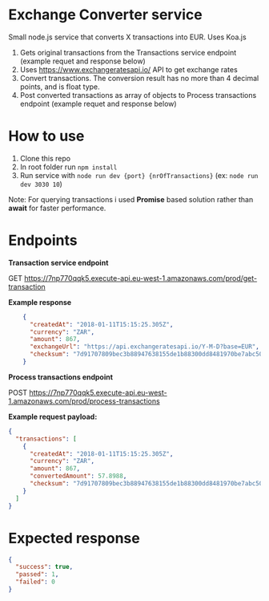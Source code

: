 # Exchange Converter service
Small node.js service that converts X transactions into EUR. Uses Koa.js
1. Gets original transactions from the Transactions service endpoint (example requet and response below)
2. Uses https://www.exchangeratesapi.io/ API to get exchange rates
3. Convert transactions. The conversion result has no more than 4 decimal points, and is float type.
4. Post converted transactions as array of objects to Process transactions endpoint (example requet and response below)

# How to use
1. Clone this repo
2. In root folder run `npm install`
3. Run service with `node run dev {port} {nrOfTransactions}` (ex: `node run dev 3030 10`)

Note: For querying transactions i used **Promise** based solution rather than **await** for faster performance.



# Endpoints

**Transaction service endpoint**

GET https://7np770qqk5.execute-api.eu-west-1.amazonaws.com/prod/get-transaction

**Example response**
```json
    {
      "createdAt": "2018-01-11T15:15:25.305Z",
      "currency": "ZAR",
      "amount": 867,
      "exchangeUrl": "https://api.exchangeratesapi.io/Y-M-D?base=EUR",
      "checksum": "7d91707809bec3b88947638155de1b88300dd8481970be7abc505b734d90ab79"
    }
```

**Process transactions endpoint**

POST https://7np770qqk5.execute-api.eu-west-1.amazonaws.com/prod/process-transactions

**Example request payload:**
```json
{
  "transactions": [
    {
      "createdAt": "2018-01-11T15:15:25.305Z",
      "currency": "ZAR",
      "amount": 867,
      "convertedAmount": 57.8988,
      "checksum": "7d91707809bec3b88947638155de1b88300dd8481970be7abc505b734d90ab79"
    }
  ]
}
```

# Expected response
```json
{
  "success": true,
  "passed": 1,
  "failed": 0
}
```
